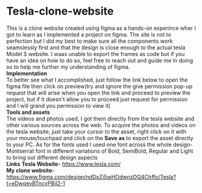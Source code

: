 # Tesla-clone-website
This is a clone website created using figma as a hands-on experince wher I got to learn as I implemented a project on figma. The site is not to perfection but I did my best to make sure all the components work seamslessly first and that the design is close enough to the actual tesla Model S website. I waas unable to export the frames as code but if you have an idea on how to do so, feel free to reach out and guide me in doing so to help me further my understanding of figma.<br>
**Implementation** <br>
To better see what I accomplished, just follow the link below to open the figma file then click on preview(try and ignore the give permission pop-up request that will arise when you open the link and proceed to preview the project, but if it doesn't allow you to proceed just request for permission and I will grand you permission to view it)<br>
**Tools and assets** <br>
The videos and photos used, I got them directly from the tesla website and other various sources across the web. To acquire the photos and videos on the tesla website, just take your cursor to the asset, right click on it with your mouse/touchpad and click on the **Save as** to export the asset directly to your PC. As for the fonts used I used one font across the whole design- Montserrat font in different variations of Bold, SemiBold, Regular and Light to bring out different design aspects<br>
**Links**
**Tesla Website-** https://www.tesla.com/<br>
**My clone website-** https://www.figma.com/design/ndDxZj5wHOdwnzDQ4Chffo/Tesla?t=eDwqevBTncyPBjI2-1
